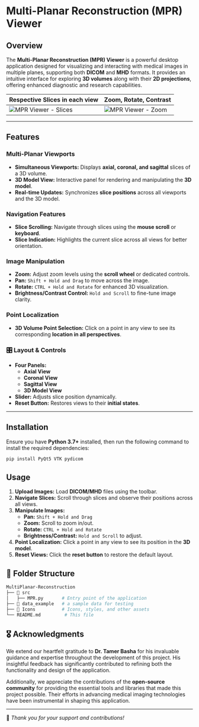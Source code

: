 # Multi-Planar Reconstruction (MPR) Viewer

## Overview

The **Multi-Planar Reconstruction (MPR) Viewer** is a powerful desktop application designed for visualizing and interacting with medical images in multiple planes, supporting both **DICOM** and **MHD** formats. It provides an intuitive interface for exploring **3D volumes** along with their **2D projections**, offering enhanced diagnostic and research capabilities.



| **Respective Slices in each view** | **Zoom, Rotate, Contrast** |
|------------------------------------|----------------------------|
| ![MPR Viewer - Slices](path/to/your/image1.png) | ![MPR Viewer - Zoom](path/to/your/image2.png) |



---

## Features

###  Multi-Planar Viewports
- **Simultaneous Viewports:** Displays **axial, coronal, and sagittal** slices of a 3D volume.
- **3D Model View:** Interactive panel for rendering and manipulating the **3D model**.
- **Real-time Updates:** Synchronizes **slice positions** across all viewports and the 3D model.

###  Navigation Features
- **Slice Scrolling:** Navigate through slices using the **mouse scroll** or **keyboard**.
- **Slice Indication:** Highlights the current slice across all views for better orientation.

###  Image Manipulation
- **Zoom:** Adjust zoom levels using the **scroll wheel** or dedicated controls.
- **Pan:** `Shift + Hold and Drag` to move across the image.
- **Rotate:** `CTRL + Hold and Rotate` for enhanced 3D visualization.
- **Brightness/Contrast Control:** `Hold and Scroll` to fine-tune image clarity.

###  Point Localization
- **3D Volume Point Selection:** Click on a point in any view to see its corresponding **location in all perspectives**.

### 🎛️ Layout & Controls
- **Four Panels:**
  -  **Axial View**
  -  **Coronal View**
  -  **Sagittal View**
  -  **3D Model View**
- **Slider:** Adjusts slice position dynamically.
- **Reset Button:** Restores views to their **initial states**.

---

##  Installation

Ensure you have **Python 3.7+** installed, then run the following command to install the required dependencies:

```bash
pip install PyQt5 VTK pydicom
```

##  Usage

1. **Upload Images:** Load **DICOM/MHD** files using the toolbar.
2. **Navigate Slices:** Scroll through slices and observe their positions across all views.
3. **Manipulate Images:**
   -  **Pan:** `Shift + Hold and Drag`
   -  **Zoom:** Scroll to zoom in/out.
   -  **Rotate:** `CTRL + Hold and Rotate`
   -  **Brightness/Contrast:** `Hold and Scroll` to adjust.
4. **Point Localization:** Click a point in any view to see its position in the **3D model**.
5. **Reset Views:** Click the **reset button** to restore the default layout.

## 📂 Folder Structure

```bash
MultiPlanar-Reconstruction
├── 📂 src
│   ├── MPR.py       # Entry point of the application
├── 📂 data_example   # a sample data for testing
├── 📂 Icons          # Icons, styles, and other assets
└── README.md         # This file
```


## 🎖 Acknowledgments

We extend our heartfelt gratitude to **Dr. Tamer Basha** for his invaluable guidance and expertise throughout the development of this project. His insightful feedback has significantly contributed to refining both the functionality and design of the application.

Additionally, we appreciate the contributions of the **open-source community** for providing the essential tools and libraries that made this project possible. Their efforts in advancing medical imaging technologies have been instrumental in shaping this application. 

---
🙏 *Thank you for your support and contributions!* 
